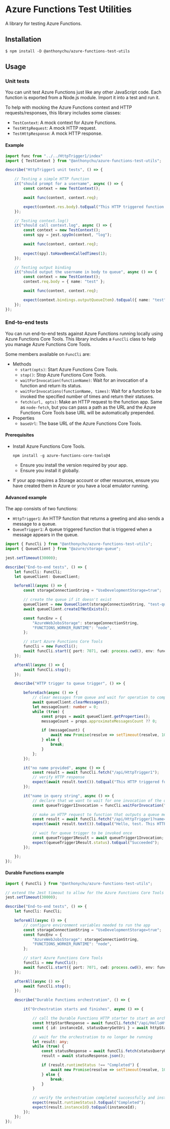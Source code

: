 # Azure Functions Test Utilities

A library for testing Azure Functions.

## Installation

    $ npm install -D @anthonychu/azure-functions-test-utils

## Usage

### Unit tests

You can unit test Azure Functions just like any other JavaScript code. Each function is exported from a Node.js module. Import it into a test and run it.

To help with mocking the Azure Functions context and HTTP requests/responses, this library includes some classes:

* `TestContext`: A mock context for Azure Functions.
* `TestHttpRequest`: A mock HTTP request.
* `TestHttpResponse`: A mock HTTP response.

#### Example

```typescript
import func from "../../HttpTrigger1/index"
import { TestContext } from "@anthonychu/azure-functions-test-utils";

describe("HttpTrigger1 unit tests", () => {

    // Testing a simple HTTP function
    it("should prompt for a username", async () => {
        const context = new TestContext();

        await func(context, context.req);

        expect(context.res.body).toEqual("This HTTP triggered function executed successfully. Pass a name in the query string or in the request body for a personalized response.");
    });

    // Testing context.log()
    it("should call context.log", async () => {
        const context = new TestContext();
        const spy = jest.spyOn(context, "log");

        await func(context, context.req);
        
        expect(spy).toHaveBeenCalledTimes(1);
    });

    // Testing output binding
    it("should output the username in body to queue", async () => {
        const context = new TestContext();
        context.req.body = { name: "test" };

        await func(context, context.req);

        expect(context.bindings.outputQueueItem).toEqual({ name: "test" });
    });
});
```

### End-to-end tests

You can run end-to-end tests against Azure Functions running locally using Azure Functions Core Tools. This library includes a `FuncCli` class to help you manage Azure Functions Core Tools.

Some members available on `FuncCli` are:

* Methods
    - `start(opts)`: Start Azure Functions Core Tools.
    - `stop()`: Stop Azure Functions Core Tools.
    - `waitForInvocation(functionName)`: Wait for an invocation of a function and return its status.
    - `waitForInvocations(functionName, times)`: Wait for a function to be invoked the specified number of times and return their statuses.
    - `fetch(url, opts)`: Make an HTTP request to the function app. Same as `node-fetch`, but you can pass a path as the URL and the Azure Functions Core Tools base URL will be automatically prepended.
* Properties
    - `baseUrl`: The base URL of the Azure Functions Core Tools.

#### Prerequisites

* Install Azure Functions Core Tools.

    `npm install -g azure-functions-core-tools@4`

    - Ensure you install the version required by your app.
    - Ensure you install it globally.

* If your app requires a Storage account or other resources, ensure you have created them in Azure or you have a local emulator running.

#### Advanced example

The app consists of two functions:

- `HttpTrigger1`: An HTTP function that returns a greeting and also sends a message to a queue.
- `QueueTrigger1`: A queue triggered function that is triggered when a message appears in the queue.

```typescript
import { FuncCli } from "@anthonychu/azure-functions-test-utils";
import { QueueClient } from "@azure/storage-queue";

jest.setTimeout(30000);

describe("End-to-end tests", () => {
    let funcCli: FuncCli;
    let queueClient: QueueClient;

    beforeAll(async () => {
        const storageConnectionString = "UseDevelopmentStorage=true";

        // create the queue if it doesn't exist
        queueClient = new QueueClient(storageConnectionString, "test-queue");
        await queueClient.createIfNotExists();

        const funcEnv = {
            "AzureWebJobsStorage": storageConnectionString,
            "FUNCTIONS_WORKER_RUNTIME": "node",
        };

        // start Azure Functions Core Tools
        funcCli = new FuncCli();
        await funcCli.start({ port: 7071, cwd: process.cwd(), env: funcEnv });
    });

    afterAll(async () => {
        await funcCli.stop();
    });

    describe("HTTP trigger to queue trigger", () => {

        beforeEach(async () => {
            // clear messages from queue and wait for operation to complete
            await queueClient.clearMessages();
            let messageCount: number = 0;
            while (true) {
                const props = await queueClient.getProperties();
                messageCount = props.approximateMessagesCount ?? 0;

                if (messageCount) {
                    await new Promise(resolve => setTimeout(resolve, 1000));
                } else {
                    break;
                }
            };
        });

        it("no name provided", async () => {
            const result = await funcCli.fetch("/api/HttpTrigger1");
            // verify HTTP response
            expect(await result.text()).toEqual("This HTTP triggered function executed successfully. Pass a name in the query string or in the request body for a personalized response.");
        });

        it("name in query string", async () => {
            // declare that we want to wait for one invocation of the queue function
            const queueTrigger1Invocation = funcCli.waitForInvocation("QueueTrigger1");

            // make an HTTP request to function that outputs a queue message
            const result = await funcCli.fetch("/api/HttpTrigger1?name=test");
            expect(await result.text()).toEqual("Hello, test. This HTTP triggered function executed successfully.");

            // wait for queue trigger to be invoked once
            const queueTrigger1Result = await queueTrigger1Invocation;
            expect(queueTrigger1Result.status).toEqual("Succeeded");
        });

    });
});
```

#### Durable Functions example

```typescript
import { FuncCli } from "@anthonychu/azure-functions-test-utils";

// extend the Jest timeout to allow for the Azure Functions Core Tools to start
jest.setTimeout(30000);

describe("End-to-end tests", () => {
    let funcCli: FuncCli;

    beforeAll(async () => {
        // configure environment variables needed to run the app
        const storageConnectionString = "UseDevelopmentStorage=true";
        const funcEnv = {
            "AzureWebJobsStorage": storageConnectionString,
            "FUNCTIONS_WORKER_RUNTIME": "node",
        };

        // start Azure Functions Core Tools
        funcCli = new FuncCli();
        await funcCli.start({ port: 7071, cwd: process.cwd(), env: funcEnv });
    });

    afterAll(async () => {
        await funcCli.stop();
    });

    describe("Durable Functions orchestration", () => {

        it("Orchestration starts and finishes", async () => {

            // call the Durable Functions HTTP starter to start an orchestration
            const httpStartResponse = await funcCli.fetch("/api/HelloHttpStart");
            const { id: instanceId, statusQueryGetUri } = await httpStartResponse.json();

            // wait for the orchestration to no longer be running
            let result: any; 
            while (true) {
                const statusResponse = await funcCli.fetch(statusQueryGetUri);
                result = await statusResponse.json();

                if (result.runtimeStatus !== "Completed") {
                    await new Promise(resolve => setTimeout(resolve, 1000));
                } else {
                    break;
                }
            }

            // verify the orchestration completed successfully and instance id matches
            expect(result.runtimeStatus).toEqual("Completed");
            expect(result.instanceId).toEqual(instanceId);
        });
    });
});
```